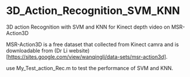 # 3D_Action_Recognition_SVM_KNN
3D action Recognition with SVM and KNN for Kinect depth video on MSR-Action3D


MSR-Action3D is a free dataset that collected from Kinect camra and is downloadable from (Dr Li website)[https://sites.google.com/view/wanqingli/data-sets/msr-action3d].

use My_Test_action_Rec.m to test the performance of SVM and KNN.
